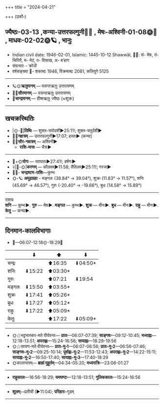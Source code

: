 +++
title = "2024-04-21"

+++
(उकौ॰)
## ज्यैष्ठः-03-13  ,कन्या-उत्तरफल्गुनी🌛🌌  ,  मेषः-अश्विनी-01-08🌞🌌  ,  माधवः-02-02🌞🪐  , भानुः
- Indian civil date: 1946-02-01, Islamic: 1445-10-12 Shawwāl, 🌌🌞: सं- मेषः, तं- चित्तिरै, म- मेटं, प- विसाख, अ- ब’हाग
- संवत्सरः - क्रोधी
- वर्षसङ्ख्या 🌛- शकाब्दः 1946, विक्रमाब्दः 2081, कलियुगे 5125
___________________
- 🪐🌞**ऋतुमानम्** — वसन्तऋतुः उत्तरायणम्
- 🌌🌞**सौरमानम्** — वसन्तऋतुः उत्तरायणम्
- 🌛**चान्द्रमानम्** — ग्रीष्मऋतुः ज्यैष्ठः (≈शुक्रः)
___________________


## खचक्रस्थितिः
- |🌞-🌛|**तिथिः** — शुक्ल-त्रयोदशी►25:11!; शुक्ल-चतुर्दशी►  
- 🌌🌛**नक्षत्रम्** — उत्तरफल्गुनी►17:07; हस्तः► (कन्या)  
- 🌌🌞**सौर-नक्षत्रम्** — अश्विनी►  
  - **राशि-मासः** — चैत्रः► 
___________________
- 🌛+🌞**योगः** — व्याघातः►27:41!; हर्षणः►  
- २|🌛-🌞|**करणम्** — कौलवम्►11:58; तैतिलम्►25:11!; गरजा►  
- 🌌🌛- **चन्द्राष्टम-राशिः**—कुम्भः  
- 🌞-🪐 **अमूढग्रहाः** - मङ्गलः (38.84° → 39.04°), शुक्रः (11.83° → 11.57°), शनिः (45.69° → 46.57°), गुरुः (-20.40° → -19.66°), बुधः (14.58° → 15.89°)
___________________
राशयः  
**शनि** — कुम्भः►. **गुरु** — मेषः►. **मङ्गल** — कुम्भः►. **शुक्र** — मीनः►. **बुध** — मीनः►. **राहु** — मीनः►. **केतु** — कन्या►. 
___________________


## दिनमान-कालविभागाः
- 🌅—06:07-12:18🌞-18:29🌇  

|      |⬇     |⬆     |⬇     |
|------|-----|-----|------|
|चन्द्रः|     |⬆16:35 |⬇04:50*|
|शनिः   |⬇15:22 |⬆03:30*|     |
|गुरुः  |     |⬆07:21 |⬇19:54 |
|मङ्गलः |⬇15:50 |⬆03:55*|     |
|शुक्रः |⬇17:41 |⬆05:26*|     |
|बुधः   |⬇17:27 |⬆05:12*|     |
|राहुः  |⬇17:22 |⬆05:09*|     |
|केतुः  |     |⬆17:22 |⬇05:09*|
___________________
- 🌞⚝भट्टभास्कर-मते वीर्यवन्तः— **प्रातः**—06:07-07:39; **साङ्गवः**—09:12-10:45; **मध्याह्नः**—12:18-13:51; **अपराह्णः**—15:24-16:56; **सायाह्नः**—18:29-19:56  
- 🌞⚝सायण-मते वीर्यवन्तः— **प्रातः-मु॰1**—06:07-06:56; **प्रातः-मु॰2**—06:56-07:46; **साङ्गवः-मु॰2**—09:25-10:14; **पूर्वाह्णः-मु॰2**—11:53-12:43; **अपराह्णः-मु॰2**—14:22-15:11; **सायाह्नः-मु॰2**—16:50-17:40; **सायाह्नः-मु॰3**—17:40-18:29  
- 🌞कालान्तरम्— **ब्राह्मं मुहूर्तम्**—04:34-05:20; **मध्यरात्रिः**—23:08-01:27  
___________________
- **राहुकालः**—16:56-18:29; **यमघण्टः**—12:18-13:51; **गुलिककालः**—15:24-16:56  
___________________
- **शूलम्**—प्रतीची (►11:04); **परिहारः**–गुडम्  
___________________
